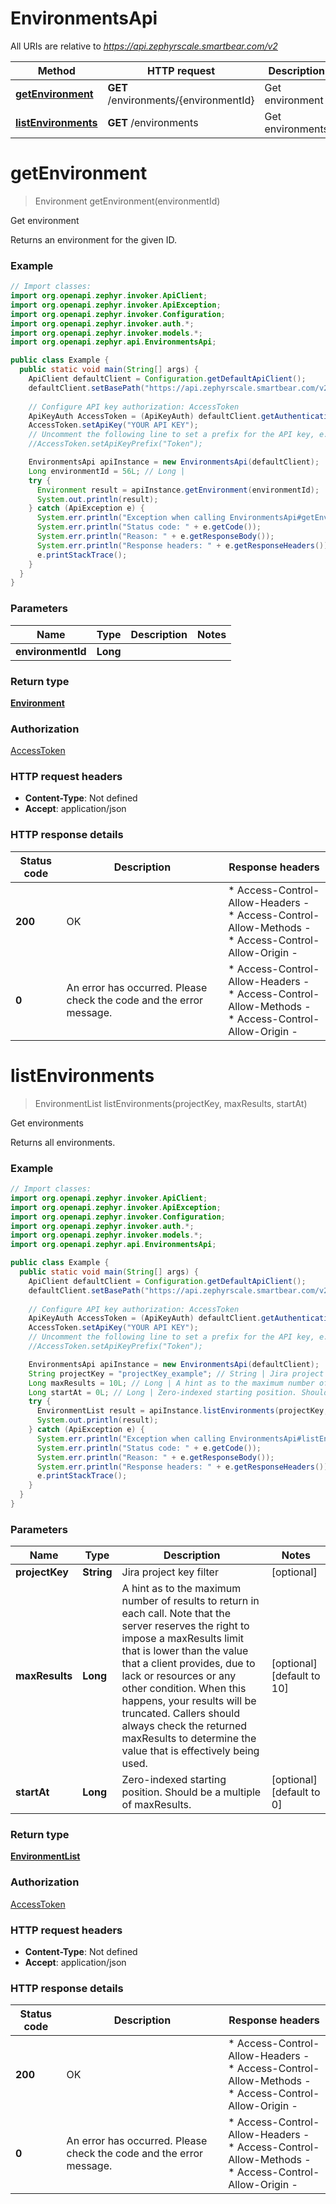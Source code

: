 # EnvironmentsApi

All URIs are relative to *https://api.zephyrscale.smartbear.com/v2*

Method | HTTP request | Description
------------- | ------------- | -------------
[**getEnvironment**](EnvironmentsApi.md#getEnvironment) | **GET** /environments/{environmentId} | Get environment
[**listEnvironments**](EnvironmentsApi.md#listEnvironments) | **GET** /environments | Get environments


<a name="getEnvironment"></a>
# **getEnvironment**
> Environment getEnvironment(environmentId)

Get environment

Returns an environment for the given ID.

### Example
```java
// Import classes:
import org.openapi.zephyr.invoker.ApiClient;
import org.openapi.zephyr.invoker.ApiException;
import org.openapi.zephyr.invoker.Configuration;
import org.openapi.zephyr.invoker.auth.*;
import org.openapi.zephyr.invoker.models.*;
import org.openapi.zephyr.api.EnvironmentsApi;

public class Example {
  public static void main(String[] args) {
    ApiClient defaultClient = Configuration.getDefaultApiClient();
    defaultClient.setBasePath("https://api.zephyrscale.smartbear.com/v2");
    
    // Configure API key authorization: AccessToken
    ApiKeyAuth AccessToken = (ApiKeyAuth) defaultClient.getAuthentication("AccessToken");
    AccessToken.setApiKey("YOUR API KEY");
    // Uncomment the following line to set a prefix for the API key, e.g. "Token" (defaults to null)
    //AccessToken.setApiKeyPrefix("Token");

    EnvironmentsApi apiInstance = new EnvironmentsApi(defaultClient);
    Long environmentId = 56L; // Long | 
    try {
      Environment result = apiInstance.getEnvironment(environmentId);
      System.out.println(result);
    } catch (ApiException e) {
      System.err.println("Exception when calling EnvironmentsApi#getEnvironment");
      System.err.println("Status code: " + e.getCode());
      System.err.println("Reason: " + e.getResponseBody());
      System.err.println("Response headers: " + e.getResponseHeaders());
      e.printStackTrace();
    }
  }
}
```

### Parameters

Name | Type | Description  | Notes
------------- | ------------- | ------------- | -------------
 **environmentId** | **Long**|  |

### Return type

[**Environment**](Environment.md)

### Authorization

[AccessToken](../README.md#AccessToken)

### HTTP request headers

 - **Content-Type**: Not defined
 - **Accept**: application/json

### HTTP response details
| Status code | Description | Response headers |
|-------------|-------------|------------------|
**200** | OK |  * Access-Control-Allow-Headers -  <br>  * Access-Control-Allow-Methods -  <br>  * Access-Control-Allow-Origin -  <br>  |
**0** | An error has occurred. Please check the code and the error message. |  * Access-Control-Allow-Headers -  <br>  * Access-Control-Allow-Methods -  <br>  * Access-Control-Allow-Origin -  <br>  |

<a name="listEnvironments"></a>
# **listEnvironments**
> EnvironmentList listEnvironments(projectKey, maxResults, startAt)

Get environments

Returns all environments.

### Example
```java
// Import classes:
import org.openapi.zephyr.invoker.ApiClient;
import org.openapi.zephyr.invoker.ApiException;
import org.openapi.zephyr.invoker.Configuration;
import org.openapi.zephyr.invoker.auth.*;
import org.openapi.zephyr.invoker.models.*;
import org.openapi.zephyr.api.EnvironmentsApi;

public class Example {
  public static void main(String[] args) {
    ApiClient defaultClient = Configuration.getDefaultApiClient();
    defaultClient.setBasePath("https://api.zephyrscale.smartbear.com/v2");
    
    // Configure API key authorization: AccessToken
    ApiKeyAuth AccessToken = (ApiKeyAuth) defaultClient.getAuthentication("AccessToken");
    AccessToken.setApiKey("YOUR API KEY");
    // Uncomment the following line to set a prefix for the API key, e.g. "Token" (defaults to null)
    //AccessToken.setApiKeyPrefix("Token");

    EnvironmentsApi apiInstance = new EnvironmentsApi(defaultClient);
    String projectKey = "projectKey_example"; // String | Jira project key filter
    Long maxResults = 10L; // Long | A hint as to the maximum number of results to return in each call. Note that the server reserves the right to impose a maxResults limit that is lower than the value that a client provides, due to lack or resources or any other condition. When this happens, your results will be truncated. Callers should always check the returned maxResults to determine the value that is effectively being used.
    Long startAt = 0L; // Long | Zero-indexed starting position. Should be a multiple of maxResults.
    try {
      EnvironmentList result = apiInstance.listEnvironments(projectKey, maxResults, startAt);
      System.out.println(result);
    } catch (ApiException e) {
      System.err.println("Exception when calling EnvironmentsApi#listEnvironments");
      System.err.println("Status code: " + e.getCode());
      System.err.println("Reason: " + e.getResponseBody());
      System.err.println("Response headers: " + e.getResponseHeaders());
      e.printStackTrace();
    }
  }
}
```

### Parameters

Name | Type | Description  | Notes
------------- | ------------- | ------------- | -------------
 **projectKey** | **String**| Jira project key filter | [optional]
 **maxResults** | **Long**| A hint as to the maximum number of results to return in each call. Note that the server reserves the right to impose a maxResults limit that is lower than the value that a client provides, due to lack or resources or any other condition. When this happens, your results will be truncated. Callers should always check the returned maxResults to determine the value that is effectively being used. | [optional] [default to 10]
 **startAt** | **Long**| Zero-indexed starting position. Should be a multiple of maxResults. | [optional] [default to 0]

### Return type

[**EnvironmentList**](EnvironmentList.md)

### Authorization

[AccessToken](../README.md#AccessToken)

### HTTP request headers

 - **Content-Type**: Not defined
 - **Accept**: application/json

### HTTP response details
| Status code | Description | Response headers |
|-------------|-------------|------------------|
**200** | OK |  * Access-Control-Allow-Headers -  <br>  * Access-Control-Allow-Methods -  <br>  * Access-Control-Allow-Origin -  <br>  |
**0** | An error has occurred. Please check the code and the error message. |  * Access-Control-Allow-Headers -  <br>  * Access-Control-Allow-Methods -  <br>  * Access-Control-Allow-Origin -  <br>  |

